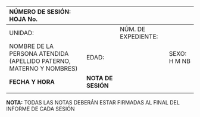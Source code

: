 

| NÚMERO DE SESIÓN:                                                                                                                   HOJA No.  |  |  |  |
| :---- | ----- | :---- | :---- |
| UNIDAD:  |  | NÚM. DE EXPEDIENTE: |  |
| NOMBRE DE LA PERSONA ATENDIDA (APELLIDO PATERNO, MATERNO Y NOMBRES) | EDAD: |  | SEXO:     H                  M                NB |
| **FECHA Y HORA** | **NOTA DE SESIÓN** |  |  |
|  |  |  |  |

**NOTA:** TODAS LAS NOTAS DEBERÁN ESTAR FIRMADAS AL FINAL DEL INFORME DE CADA SESIÓN